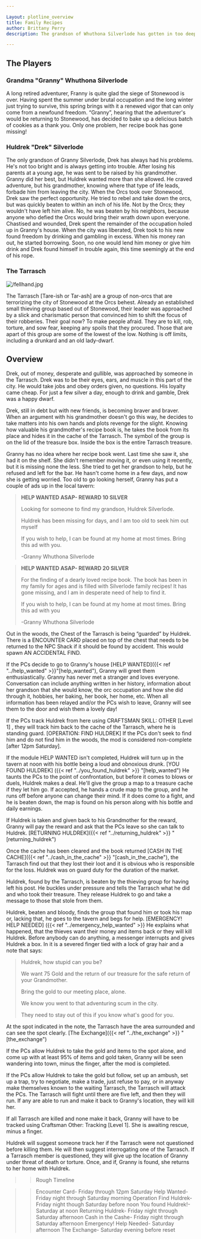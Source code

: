 ```yaml
---

Layout: plotline_overview
title: Family Recipes
author: Brittany Perry
description: The grandson of Whuthona Silverlode has gotten in too deep with the Tarrasch and left unchecked his bad judgement will mean doom for this poor woman. 

---
```

## The Players

### Grandma "Granny" Whuthona Silverlode

A long retired adventurer, Franny is quite glad the siege of Stonewood is over. Having spent the summer under brutal occupation and the long winter just trying to survive, this spring brings with it a renewed vigor that can only come from a newfound freedom. “Granny”, hearing that the adventurer's would be returning to Stonewood, has decided to bake up a delicious batch of cookies as a thank you. Only one problem, her recipe book has gone missing!

### Huldrek "Drek" Silverlode

The only grandson of Granny Silverlode, Drek has always had his problems. He's not too bright and is always getting into trouble. After losing his parents at a young age, he was sent to be raised by his grandmother. Granny did her best, but Huldrek wanted more than she allowed. He craved adventure, but his grandmother, knowing where that type of life leads, forbade him from leaving the city. When the Orcs took over Stonewood, Drek saw the perfect opportunity. He tried to rebel and take down the orcs, but was quickly beaten to within an inch of his life. Not by the Orcs; they wouldn't have left him alive. No, he was beaten by his neighbors, because anyone who defied the Orcs would bring their wrath down upon everyone. Chastised and wounded, Drek spent the remainder of the occupation holed up in Granny's house. When the city was liberated, Drek took to his new found freedom by drinking and gambling in excess. When his money ran out, he started borrowing. Soon, no one would lend him money or give him drink and Drek found himself in trouble again, this time seemingly at the end of his rope.

### The Tarrasch

![/fellhand.jpg](/fellhand.jpg)

The Tarrasch [Tare-ish or Tar-ash] are a group of non-orcs that are terrorizing the city of Stonewood at the Orcs behest. Already an established small thieving group based out of Stonewood, their leader was approached by a slick and charismatic person that convinced him to shift the focus of their robberies. Their goal now? To make people afraid. They are to kill, rob, torture, and sow fear, keeping any spoils that they procured. Those that are apart of this group are some of the lowest of the low. Nothing is off limits, including a drunkard and an old lady-dwarf. 

## Overview

Drek, out of money, desperate and gullible, was approached by someone in the Tarrasch. Drek was to be their eyes, ears, and muscle in this part of the city. He would take jobs and obey orders given, no questions. His loyalty came cheap. For just a few silver a day, enough to drink and gamble, Drek was a happy dwarf. 

Drek, still in debt but with new friends, is becoming braver and braver. When an argument with his grandmother doesn't go this way, he decides to take matters into his own hands and plots revenge for the slight. Knowing how valuable his grandmother's recipe book is, he takes the book from its place and hides it in the cache of the Tarrasch. The symbol of the group is on the lid of the treasure box. Inside the box is the entire Tarrasch treasure.

Granny has no idea where her recipe book went. Last time she saw it, she had it on the shelf. She didn't remember moving it, or even using it recently, but it is missing none the less. She tried to get her grandson to help, but he refused and left for the bar. He hasn't come home in a few days, and now she is getting worried. Too old to go looking herself, Granny has put a couple of ads up in the local tavern:

> **HELP WANTED ASAP- REWARD 10 SILVER**
>
> Looking for someone to find my grandson, Huldrek Silverlode. 
>
> Huldrek has been missing for days, and I am too old to seek him out myself
>
> If you wish to help, I can be found at my home at most times. Bring this ad with you.
>
> -Granny Whuthona Silverlode


> **HELP WANTED ASAP- REWARD 20 SILVER**
>
> For the finding of a dearly loved recipe book. The book has been in my family for ages and is filled with Silverlode family recipes! It has gone missing, and  I am in desperate need of help to find it. 
>
> If you wish to help, I can be found at my home at most times. Bring this ad with you
>
> -Granny Whuthona Silverlode

Out in the woods, the Chest of the Tarrasch is being “guarded” by Huldrek. There is a ENCOUNTER CARD placed on top of the chest that needs to be returned to the NPC Shack if it should be found by accident. This would spawn AN ACCIDENTAL FIND. 

If the PCs decide to go to Granny's house [HELP WANTED]({{< ref "../help_wanted" >}}"[help_wanted"), Granny will greet them enthusiastically. Granny has never met a stranger and loves everyone. Conversation can include anything written in her history, information about her grandson that she would know, the orc occupation and how she did through it, hobbies, her baking, her book, her home, etc. When all information has been relayed and/or the PCs wish to leave, Granny will see them to the door and wish them a lovely day!

If the PCs track Huldrek from here using CRAFTSMAN SKILL: OTHER [Level 1] , they will track him back to the cache of the Tarrasch, where he is standing guard. [OPERATION: FIND HULDREK] If the PCs don't seek to find him and do not find him in the woods, the mod is considered non-complete [after 12pm Saturday].

If the module HELP WANTED isn't completed, Huldrek will turn up in the tavern at noon with his bottle being a loud and obnoxious drunk. [YOU FOUND HULDREK] ({{< ref "../you_found_huldrek" >}} "[help_wanted") He taunts the PCs to the point of confrontation, but before it comes to blows or duels, Huldrek makes a deal. He'll give the group a map to a treasure cache if they let him go. If accepted, he hands a crude map to the group, and he runs off before anyone can change their mind. If it does come to a fight, and he is beaten down, the map is found on his person along with his bottle and daily earnings. 


If Huldrek is taken and given back to his Grandmother for the reward, Granny will pay the reward and ask that the PCs leave so she can talk to Huldrek. [RETURNING HULDREK]({{< ref "../returning_huldrek" >}} "[returning_huldrek") 

Once the cache has been cleared and the book returned [CASH IN THE CACHE]({{< ref "../cash_in_the_cache" >}} "[cash_in_the_cache"), the Tarrasch find out that they lost their loot and it is obvious who is responsible for the loss. Huldrek was on guard duty for the duration of the market.

Huldrek, found by the Tarrasch, is beaten by the thieving group for having left his post. He buckles under pressure and tells the Tarrasch what he did and who took their treasure. They release Huldrek to go and take a message to those that stole from them.  

Huldrek, beaten and bloody, finds the group that found him or took his map or, lacking that, he goes to the tavern and begs for help. [EMERGENCY! HELP NEEDED] ({{< ref "../emergency_help_wanted" >}} He explains what happened, that the thieves want their money and items back or they will kill Huldrek. Before anybody can do anything, a messenger interrupts and gives Huldrek a box. In it is a severed finger tied with a lock of gray hair and a note that says:

> Huldrek, how stupid can you be? 
>
> We want 75 Gold and the return of our treasure for the  safe return of your Grandmother.
>
> Bring the gold to our meeting place, alone.
>
> We know you went to that adventuring scum in the city.
>
> They need to stay out of this if you know what's good for you.

At the spot indicated in the note, the Tarrasch have the area surrounded and can see the spot clearly. [The Exchange]({{< ref "../the_exchange" >}} "[the_exchange") 

If the PCs allow Huldrek to take the gold and items to the spot alone, and come up with at least 95% of items and gold taken, Granny will be seen wandering into town, minus the finger, after the mod is completed.  

If the PCs allow Huldrek to take the gold but follow, set up an ambush, set up a trap, try to negotiate, make a trade, just refuse to pay, or in anyway make themselves known to the waiting Tarrasch, the Tarrasch will attack the PCs. The Tarrasch will fight until there are five left, and then they will run. If any are able to run and make it back to Granny's location, they will kill her.

If all Tarrasch are killed and none make it back, Granny will have to be tracked using Craftsman Other: Tracking [Level 1]. She is awaiting rescue, minus a finger.

Huldrek will suggest someone track her if the Tarrasch were not questioned before killing them. He will then suggest interrogating one of the Tarrasch. If a Tarrasch member is questioned, they will give up the location of Granny under threat of death or torture. Once, and if, Granny is found, she returns to her home with Huldrek.

>>Rough Timeline

>>Encounter Card- Friday through 12pm Saturday
>>Help Wanted- Friday night through Saturday morning
>>Operation Find Huldrek- Friday night though Saturday before noon
>>You found Huldrek!- Saturday at noon
>>Returning Huldrek- Friday night through Saturday afternoon
>>Cash in the Cashe- Friday night through Saturday afternoon
>>Emergency! Help Needed- Saturday afternoon
>>The Exchange- Saturday evening before reset
